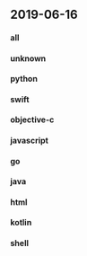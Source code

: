 ## 2019-06-16

#### all

#### unknown

#### python

#### swift

#### objective-c

#### javascript

#### go

#### java

#### html

#### kotlin

#### shell
